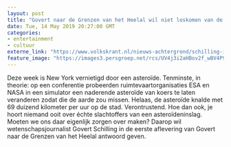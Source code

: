 ```yaml
---
layout: post
title: "Govert naar de Grenzen van het Heelal wil niet loskomen van de aarde"
date: Tue, 14 May 2019 20:27:00 GMT
categories: 
- entertainment 
- cultuur 
externe_link: "https://www.volkskrant.nl/nieuws-achtergrond/schilling-is-goed-op-zijn-plek-te-midden-van-alle-wetenschappers-misschien-wel-te-goed~b7dc58e5/"
feature_image: "https://images3.persgroep.net/rcs/UV4j3i2aHBov2f_wBV4P9kXydbM/diocontent/140392000/_focus/0.5/0.5/_fill/320/320?appId=93a17a8fd81db0de025c8abd1cca1279&quality=0.85"
---
```


Deze week is New York vernietigd door een asteroïde. Tenminste, in theorie: op een conferentie probeerden ruimtevaartorganisaties ESA en NASA in een simulator een naderende asteroïde van koers te laten veranderen zodat die de aarde zou missen. Helaas, de asteroïde knalde met 69 duizend kilometer per uur op de stad. Verontrustend. Hoe dan ook, je hoort niemand ooit over échte slachtoffers van een asteroïdeninslag. Moeten we ons daar eigenlijk zorgen over maken? Daarop wil wetenschapsjournalist Govert Schilling in de eerste aflevering van Govert naar de Grenzen van het Heelal antwoord geven.
